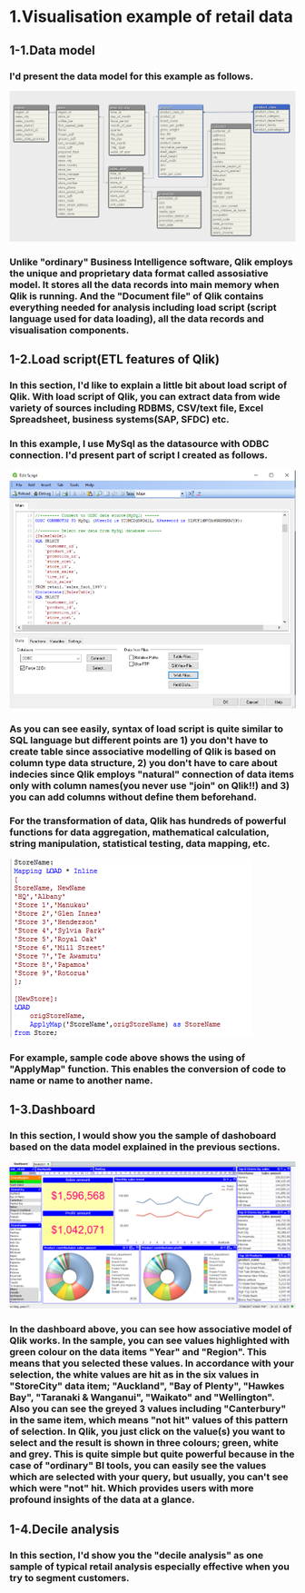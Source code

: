 # 1.Visualisation example of retail data

## 1-1.Data model
###   I'd present the data model for this example as follows.
![Data model](/images/dataModel.bmp)
### Unlike "ordinary" Business Intelligence software, Qlik employs the unique and proprietary data format called assosiative model. It stores all the data records into main memory when Qlik is running. And the "Document file" of Qlik contains everything needed for analysis including load script (script language used for data loading), all the data records and visualisation components.
## 1-2.Load script(ETL features of Qlik)
### In this section, I'd like to explain a little bit about load script of Qlik. With load script of Qlik, you can extract data from wide variety of sources including RDBMS, CSV/text file, Excel Spreadsheet, business systems(SAP, SFDC) etc. 
### In this example, I use MySql as the datasource with ODBC connection. I'd present part of script I created as follows.
 ![Load script](/images/loadScript1.bmp)
### As you can see easily, syntax of load script is quite similar to SQL language but different points are 1) you don't have to create table since associative modelling of Qlik is based on column type data structure, 2) you don't have to care about indecies since Qlik employs "natural" connection of data items only with column names(you never use "join" on Qlik!!) and 3) you can add columns without define them beforehand. 
### For the transformation of data, Qlik has hundreds of powerful functions for data aggregation, mathematical calculation, string manipulation, statistical testing, data mapping, etc.
 ![Load script2](/images/loadScript2.bmp)
### For example, sample code above shows the using of "ApplyMap" function. This enables the conversion of code to name or name to another name.
## 1-3.Dashboard
### In this section, I would show you the sample of dashoboard based on the data model explained in the previous sections.
 ![Dashboard](/images/dashboard.bmp)
### In the dashboard above, you can see how associative model of Qlik works. In the sample, you can see values highlighted with green colour on the data items "Year" and "Region". This means that you selected these values. In accordance with your selection, the white values are hit as in the six values in "StoreCity" data item; "Auckland", "Bay of Plenty", "Hawkes Bay", "Taranaki & Wanganui", "Waikato" and "Wellington". Also you can see the greyed 3 values including "Canterbury" in the same item, which means "not hit" values of this pattern of selection. In Qlik, you just click on the value(s) you want to select and the result is shown in three colours; green, white and grey. This is quite simple but quite powerful because in the case of "ordinary" BI tools, you can easily see the values which are selected with your query, but usually, you can't see which were "not" hit. Which provides users with more profound insights of the data at a glance.
## 1-4.Decile analysis
### In this section, I'd show you the "decile analysis" as one sample of typical retail analysis especially effective when you try to segment customers. 
